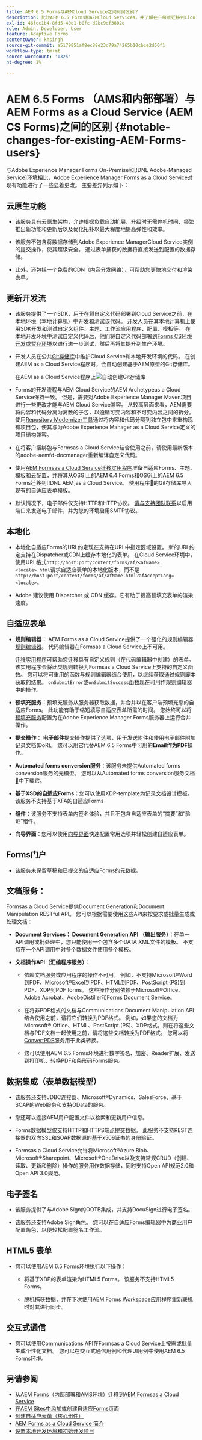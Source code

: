 ```yaml
---
title: AEM 6.5 Forms与AEMCloud Service之间有何区别？
description: 比较AEM 6.5 Forms和AEMCloud Services，并了解在升级或迁移到Cloud Service之前最显着的更改。
exl-id: 46fcc1b4-8fd5-40e1-b0fc-d2bc9df3802e
role: Admin, Developer, User
feature: Adaptive Forms
contentOwner: khsingh
source-git-commit: a5179851af8ec88e23d79a74265b10cbce2d50f1
workflow-type: tm+mt
source-wordcount: '1325'
ht-degree: 1%

---
```


# AEM 6.5 Forms （AMS和内部部署）与AEM Forms as a Cloud Service (AEM CS Forms)之间的区别 {#notable-changes-for-existing-AEM-Forms-users}

与Adobe Experience Manager Forms On-Premise和[!DNL Adobe-Managed Service]环境相比，Adobe Experience Manager Forms as a Cloud Service对现有功能进行了一些显着更改。 主要差异列示如下：

## 云原生功能

* 该服务具有云原生架构，允许根据负载自动扩展、升级时无需停机时间、频繁推出新功能和更新后以及优化拓扑以最大程度地提高弹性和效率。

* 该服务不包含将数据存储到Adobe Experience ManagerCloud Service实例的提交操作，使其超级安全。 通过表单捕获的数据将直接发送到配置的数据存储。

* 此外，还包括一个免费的CDN（内容分发网络），可帮助您更快地交付和渲染表单。


## 更新开发流

* 该服务提供了一个SDK，用于在将自定义代码部署到Cloud Service之前，在本地环境（本地计算机）中开发和测试该代码。 开发人员在其本地计算机上使用SDK开发和测试自定义组件、主题、工作流应用程序、配置、模板等。 在本地开发环境中测试自定义代码后，他们将自定义代码部署到[Forms CS环境开发或暂存环境](/help/implementing/cloud-manager/deploy-code.md)以进行进一步测试，然后再将其提升到生产环境。

* 开发人员在公共[Git存储库](https://experienceleague.adobe.com/docs/experience-manager-cloud-service/content/implementing/using-cloud-manager/managing-code/cloud-manager-repositories.html)中维护Cloud Service和本地开发环境的代码。 在创建AEM as a Cloud Service程序时，会自动创建基于AEM原型的Git存储库。

  在AEM as a Cloud Service程序上![自动创建Git存储库](/help/forms/assets/git-repo-local-and-forms-cs.png)

* Forms的开发流程与AEM Cloud Service的AEM Archetypeas a Cloud Service保持一致。 但是，需要对Adobe Experience Manager Maven项目进行一些更改才能与AEM Cloud Service兼容。 从较高层面来看，AEM需要将内容和代码分离为离散的子包，以遵循可变内容和不可变内容之间的拆分。 使用[Repository Modernizer工具](https://experienceleague.adobe.com/docs/experience-manager-cloud-service/moving/refactoring-tools/repo-modernizer.html)通过将内容和代码分隔到独立包中来重构现有项目包，使其与为Adobe Experience Manager as a Cloud Service定义的项目结构兼容。

* 在将客户捆绑包与Formsas a Cloud Service结合使用之前，请使用最新版本的adobe-aemfd-docmanager重新编译自定义代码。

* 使用[AEM Formsas a Cloud Service迁移实用程序](/help/forms/migrate-to-forms-as-a-cloud-service.md)准备自适应Forms、主题、模板和云配置，并将其从OSGi上的<!-- AEM 6.3 Forms-->AEM 6.4 Forms和OSGi上的AEM 6.5 Forms迁移到[!DNL AEM]as a Cloud Service。 使用程序[&#128279;](/help/implementing/cloud-manager/managing-code/managing-repositories.md)的Git存储库导入现有的自适应表单模板。

* 默认情况下，电子邮件仅支持HTTP和HTTP协议。 [请与支持团队联系](https://experienceleague.adobe.com/docs/experience-manager-cloud-service/implementing/developing/development-guidelines.html#sending-email)以启用端口来发送电子邮件，并为您的环境启用SMTP协议。

## 本地化

* 本地化自适应Forms的URL约定现在支持在URL中指定区域设置。 新的URL约定支持在Dispatcher或CDN上缓存本地化的表单。 在Cloud Service环境中，使用URL格式`http://host:port/content/forms/af/<afName>.<locale>.html`请求自适应表单的本地化版本，而不是`http://host:port/content/forms/af/afName.html?afAcceptLang=<locale>`。

* Adobe 建议使用 Dispatcher 或 CDN 缓存。它有助于提高预填充表单的渲染速度。


## 自适应表单

* **规则编辑器：** AEM Forms as a Cloud Service提供了一个强化的规则编辑器[规则编辑器](rule-editor.md#visual-rule-editor)。 代码编辑器在Formsas a Cloud Service上不可用。

  [迁移实用程序](/help/forms/migrate-to-forms-as-a-cloud-service.md)可帮助您迁移具有自定义规则（在代码编辑器中创建）的表单。 该实用程序会将此类规则转换为Formsas a Cloud Service上支持的自定义函数。 您可以将可重用的函数与规则编辑器结合使用，以继续获取通过规则脚本获取的结果。 `onSubmitError`或`onSubmitSuccess`函数现在可用作规则编辑器中的操作。

<!--* **Prefill Service:** By default, the prefill service merges data with an Adaptive Form at client as opposed to merging data on Server in AEM 6.5 Forms. The feature helps improve the time required to prefill an Adaptive Form. You can always configure to run the merge action on the Adobe Experience Manager Forms Server.-->

* **预填充服务：**&#x200B;预填充服务从服务器获取数据，并合并以在客户端预填充您的自适应Forms。 此功能有助于缩短填写自适应表单所需的时间。 您始终可以将[预填充服务](https://experienceleague.adobe.com/docs/experience-manager-learn/forms/adaptive-forms/prefill-service-adaptive-forms-article-use.html)配置为在Adobe Experience Manager Forms服务器上运行合并操作。

* **提交操作：** **电子邮件**&#x200B;提交操作提供了选项，用于发送附件和使用电子邮件附加记录文档(DoR)。 您可以用它代替AEM 6.5 Forms中可用的&#x200B;**Email作为PDF**&#x200B;操作。

* **Automated forms conversion服务**：该服务未提供Automated forms conversion服务的元模型。 您可以从Automated forms conversion服务文档[&#128279;](https://experienceleague.adobe.com/docs/aem-forms-automated-conversion-service/using/extending-the-default-meta-model.html?lang=en#default-meta-model)中下载它。

* **基于XSD的自适应Forms：**&#x200B;您可以使用XDP-template为记录文档设计模板。 该服务不支持基于XFA的自适应Forms

* **组件**：该服务不支持表单内签名体验，并且不包含自适应表单的“摘要”和“验证”组件。

* **向导界面：**&#x200B;您可以使用[向导界面](/help/forms/creating-adaptive-form-core-components.md)快速配置常用选项并轻松创建自适应表单。

## Forms门户

* 该服务未保留草稿和已提交的自适应Forms的元数据。

## 文档服务：

Formsas a Cloud Service提供Document Generation和Document Manipulation RESTful API。 您可以根据需要使用这些API来按要求或批量生成或处理文档：

* **Document Services： Document Generation API （输出服务）**：在单一API调用或批处理中，您只能使用一个包含多个DATA XML文件的模板。 不支持在一个API调用中对多个数据文件使用多个模板。

* **文档操作API（汇编程序服务）**：

   * 依赖文档服务或应用程序的操作不可用。 例如，不支持Microsoft®Word到PDF、Microsoft®Excel到PDF、HTML到PDF、PostScript (PS)到PDF、XDP到PDF forms。 这些操作分别依赖于Microsoft®Office、Adobe Acrobat、AdobeDistiller和Forms Document Service。

   * 在将非PDF格式的文档与Communications Document Manipulation API结合使用之前，请将它们转换为PDF格式。 例如，如果您的文档为Microsoft® Office、HTML、PostScript (PS)、XDP格式，则在将这些文档与PDF文档一起使用之前，请将这些文档转换为PDF格式。 您可以将[ConvertPDF](https://experienceleague.adobe.com/docs/experience-manager-65/forms/use-document-services/using-convertpdf-service.html)服务用于此类转换。

   * 您可以使用AEM 6.5 Forms环境进行数字签名、加密、Reader扩展、发送到打印机、转换PDF和条形码Forms服务。


## 数据集成（表单数据模型）

* 该服务还支持JDBC连接器、Microsoft®Dynamics、SalesForce、基于SOAP的Web服务和支持OData的服务。

* 您还可以连接AEM用户配置文件以检索和更新用户信息。

* Forms数据模型仅支持HTTP和HTTPS端点提交数据。 此服务不支持REST连接器的双向SSL和SOAP数据源的基于x509证书的身份验证。

* Formsas a Cloud Service允许将Microsoft®Azure Blob、Microsoft®Sharepoint、Microsoft®OneDrive以及支持常规CRUD（创建、读取、更新和删除）操作的服务用作数据存储，同时支持Open API规范2.0和Open API 3.0规范。


## 电子签名

* 该服务提供了与Adobe Sign的OOTB集成，并支持DocuSign进行电子签名。

* 该服务还支持Adobe Sign角色。 您可以在自适应Forms编辑器中为商业用户配置角色，以便轻松配置签名工作流。


## HTML5 表单

* 您可以使用AEM 6.5 Forms环境执行以下操作：

   * 将基于XDP的表单渲染为HTML5 Forms。 该服务不支持HTML5 Forms。

   * 脱机捕获数据，并在下次使用[AEM Forms Workspace](https://experienceleague.adobe.com/docs/experience-manager-65/forms/use-aem-forms-workspace/introduction-html-workspace.html)应用程序重新联机时对其进行同步。

## 交互式通信

* 您可以使用Communications API在Formsas a Cloud Service上按需或批量生成个性化文档。 您可以在交互式通信用例和代理UI用例中使用AEM 6.5 Forms环境。

## 另请参阅

* [从AEM Forms（内部部署和AMS环境）迁移到AEM Formsas a Cloud Service](/help/forms/migrate-to-forms-as-a-cloud-service.md)
* [在AEM Sites中添加或创建自适应Forms页面](/help/forms/create-or-add-an-adaptive-form-to-aem-sites-page.md)
* [创建自适应表单（核心组件）](/help/forms/creating-adaptive-form-core-components.md)
* [AEM Forms as a Cloud Service 简介](/help/forms/home.md)
* [设置本地开发环境和初始开发项目](/help/forms/setup-local-development-environment.md)


<!--

## Additional Information

* [Introduction to AEM Forms as a Cloud Service](/help/forms/home.md)
* [Set up a local development environment and initial development project](/help/forms/setup-local-development-environment.md)

-->
